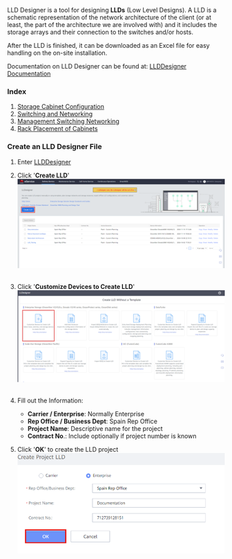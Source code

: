 LLD Designer is a tool for designing **LLDs** (Low Level Designs). A LLD is a schematic representation of the network architecture of the client (or at least, the part of the architecture we are involved with) and it includes the storage arrays and their connection to the switches and/or hosts.
  
After the LLD is finished, it can be downloaded as an Excel file for easy handling on the on-site installation.
  
Documentation on LLD Designer can be found at: [LLDDesigner Documentation](https://lld.support.eservice.huawei.com/help/en/index.html#en-us_topic_0124134914.html)
### Index
1. [Storage Cabinet Configuration](../LLD%20Designer/Storage%20Cabinet%20Configuration.md)
2. [Switching and Networking](../LLD%20Designer/Switching%20&%20Networking.md)
3. [Management Switching Networking](../LLD%20Designer/Management%20Switching%20Networking.md)
4. [Rack Placement of Cabinets](../LLD%20Designer/Rack%20Placement%20of%20Cabinets.md)

### Create an LLD Designer File
1. Enter [LLDDesigner](https://support.eservice.huawei.com/#/Delivery/LLD_Storage;domain=storage)
2. Click '**Create LLD**'
   ![LLDDesignerIntro001](../Images/LLDDesignerIntro001.png)<br>
   <br>

3. Click '**Customize Devices to Create LLD**'
   ![LLDDesignerIntro002](../Images/LLDDesignerIntro002.png)<br>
   <br>

4. Fill out the Information:
	- **Carrier / Enterprise**: Normally Enterprise
	- **Rep Office / Business Dept**: Spain Rep Office
	- **Project Name**: Descriptive name for the project
	- **Contract No**.: Include optionally if project number is known

5. Click '**OK**' to create the LLD project
   ![LLDDesignerIntro003](../Images/LLDDesignerIntro003.png)<br>
   <br>
